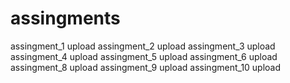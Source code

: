 # assingments
assingment_1        upload
assingment_2        upload
assingment_3        upload
assingment_4        upload
assingment_5        upload
assingment_6        upload
assingment_8        upload
assingment_9        upload
assingment_10       upload
